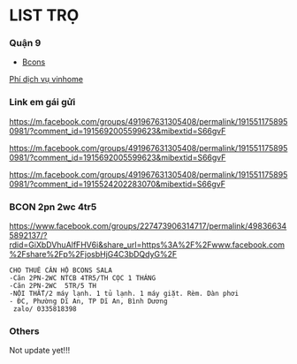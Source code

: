 # LIST TRỌ

### Quận 9
- [Bcons]()


[Phí dịch vụ vinhome](https://online.vinhomes.vn/phi-dich-vu-vinhomes-ocean-park)

### Link em gái gửi
https://m.facebook.com/groups/491967631305408/permalink/1915511758950981/?comment_id=1915692005599623&mibextid=S66gvF

https://m.facebook.com/groups/491967631305408/permalink/1915511758950981/?comment_id=1915692005599623&mibextid=S66gvF

https://m.facebook.com/groups/491967631305408/permalink/1915511758950981/?comment_id=1915524202283070&mibextid=S66gvF

### BCON 2pn 2wc 4tr5
https://www.facebook.com/groups/227473906314717/permalink/498366345892137/?rdid=GiXbDVhuAlfFHV6i&share_url=https%3A%2F%2Fwww.facebook.com%2Fshare%2Fp%2FjosbHjG4C3bDQdyG%2F

```
CHO THUÊ CĂN HỘ BCONS SALA
-Căn 2PN-2WC NTCB 4TR5/TH CỌC 1 THÁNG
-Căn 2PN-2WC  5TR/5 TH
-NỘI THẤT/2 máy lạnh. 1 tủ lạnh. 1 máy giặt. Rèm. Dàn phơi
- ĐC, Phường Dĩ An, TP Dĩ An, Bình Dương
 zalo/ 0335818398
 ```


### Others
Not update yet!!!
